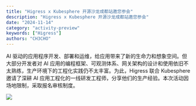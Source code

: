 ```yaml
---
title: "Higress x Kubesphere 开源沙龙成都站邀您参会"
description: "Higress x Kubesphere 开源沙龙成都站邀您参会"
date: "2024-11-14"
category: "activity-preview"
keywords: ["Higress"]
authors: "CH3CHO"
---
```


<font style="color:rgb(24, 24, 24);">AI 驱动的应用程序开发、部署和运维，给应用带来了新的生命力和想象空间。但大部分开发者对 AI 应用的编程框架、可观测体系、网关架构的设计和使用依旧不太熟练，生产环境下的工程化实践仍不太丰富。为此，Higress 联合 Kubesphere 邀请了深耕 AI 应用工程化的一线研发工程师，分享他们的生产经验。本次活动因场地限制，采取报名审核制度。</font>

![](https://intranetproxy.alipay.com/skylark/lark/0/2024/png/133108/1731555092109-832439c8-ec5d-4244-a624-9226aa1ec7d7.png)




